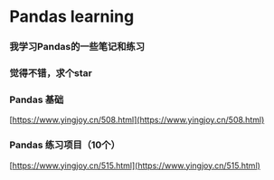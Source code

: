# Pandas learning

### 我学习Pandas的一些笔记和练习
### 觉得不错，求个star

### Pandas 基础
[https://www.yingjoy.cn/508.html](https://www.yingjoy.cn/508.html)
### Pandas 练习项目（10个）
[https://www.yingjoy.cn/515.html](https://www.yingjoy.cn/515.html)
